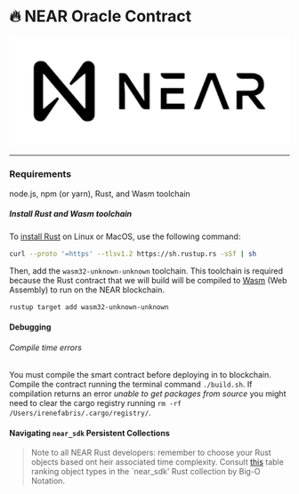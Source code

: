 
# :fire: NEAR Oracle Contract 
<p align="center">
  <a href="https://near.org/">
    <img alt="Near" src="https://github.com/BalloonBox-Inc/NEARoracle-Contract/blob/main/images/near_white.png" width="700" />
  </a>
</p>

---

### Requirements  

node.js, npm (or yarn), Rust, and Wasm toolchain

##### Install Rust and Wasm toolchain

To [install Rust](https://doc.rust-lang.org/book/ch01-01-installation.html) on Linux or MacOS, use the following command:

```bash
curl --proto '=https' --tlsv1.2 https://sh.rustup.rs -sSf | sh
```

Then, add the `wasm32-unknown-unknown` toolchain. This toolchain is required because the Rust contract that we will build will be compiled to [Wasm](https://webassembly.org/) (Web Assembly) to run on the NEAR blockchain.

```bash
rustup target add wasm32-unknown-unknown
```
 

#### Debugging 
###### Compile time errors
You must compile the smart contract before deploying in to blockchain. Compile the contract running the terminal command `./build.sh`. If compilation returns an error *unable to get packages from source* you might need to clear the cargo registry running `rm -rf /Users/irenefabris/.cargo/registry/`.


#### Navigating `near_sdk` Persistent Collections

> Note to all NEAR Rust developers: remember to choose your Rust objects based ont heir associated time complexity. Consult [this](https://docs.near.org/docs/concepts/data-storage#big-o-notation-1) table ranking object types in the `near_sdk' Rust collection by Big-O Notation.